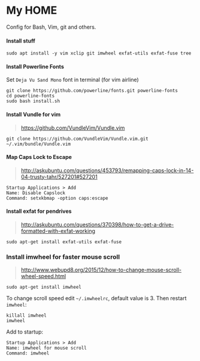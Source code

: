 # My HOME

Config for Bash, Vim, git and others.

#### Install stuff

    sudo apt install -y vim xclip git imwheel exfat-utils exfat-fuse tree

#### Install Powerline Fonts 

Set `Deja Vu Sand Mono` font in terminal (for vim airline)

    git clone https://github.com/powerline/fonts.git powerline-fonts
    cd powerline-fonts
    sudo bash install.sh

#### Install Vundle for vim

> https://github.com/VundleVim/Vundle.vim

    git clone https://github.com/VundleVim/Vundle.vim.git ~/.vim/bundle/Vundle.vim

#### Map Caps Lock to Escape

> http://askubuntu.com/questions/453793/remapping-caps-lock-in-14-04-trusty-tahr/527201#527201

    Startup Applications > Add 
    Name: Disable Capslock 
    Command: setxkbmap -option caps:escape

#### Install exfat for pendrives

> http://askubuntu.com/questions/370398/how-to-get-a-drive-formatted-with-exfat-working

    sudo apt-get install exfat-utils exfat-fuse

### Install imwheel for faster mouse scroll

> http://www.webupd8.org/2015/12/how-to-change-mouse-scroll-wheel-speed.html

    sudo apt-get install imwheel

To change scroll speed edit `~/.imwheelrc`, default value is 3. Then restart `imwheel`:

    killall imwheel
    imwheel
    
Add to startup:

    Startup Applications > Add 
    Name: imwheel for mouse scroll
    Command: imwheel
